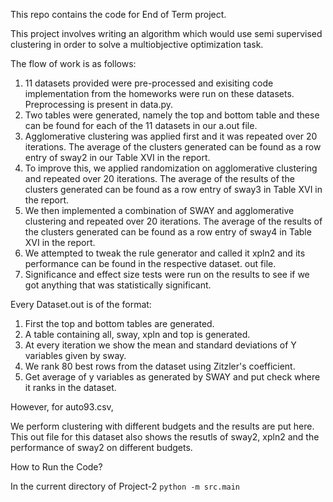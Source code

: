 This repo contains the code for End of Term project. 

This project involves writing an algorithm which would use semi supervised clustering in order to solve a multiobjective optimization task. 

The flow of work is as follows:

1. 11 datasets provided were pre-processed and exisiting code implementation from the homeworks were run on these datasets. Preprocessing is present in data.py.
2. Two tables were generated, namely the top and bottom table and these can be found for each of the 11 datasets in our a.out file. 
3. Agglomerative clustering was applied first and it was repeated over 20 iterations. The average of the clusters generated can be found as a row entry of sway2 in our Table XVI in the report. 
4. To improve this, we applied randomization on agglomerative clustering and repeated over 20 iterations. The average of the results of the clusters generated can be found as a row entry of sway3 in Table XVI in the report. 
5. We then implemented a combination of SWAY and agglomerative clustering and repeated over 20 iterations. The average of the results of the clusters generated can be found as a row entry of sway4 in Table XVI in the report. 
6. We attempted to tweak the rule generator and called it xpln2 and its performance can be found in the respective dataset. out file. 
7. Significance and effect size tests were run on the results to see if we got anything that was statistically significant. 

Every Dataset.out is of the format:

1. First the top and bottom tables are generated. 
2. A table containing all, sway, xpln and top is generated. 
3. At every iteration we show the mean and standard deviations of Y variables given by sway.
4. We rank 80 best rows from the dataset using Zitzler's coefficient. 
5. Get average of y variables as generated by SWAY and put check where it ranks in the dataset. 

However, for auto93.csv,

We perform clustering with different budgets and the results are put here. 
This out file for this dataset also shows the resutls of sway2, xpln2 and the performance of sway2 on different budgets.


How to Run the Code?

In the current directory of Project-2 ```python -m src.main```
